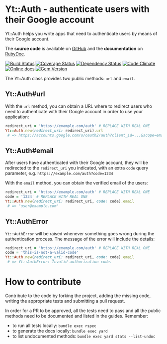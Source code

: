 Yt::Auth - authenticate users with their Google account
=======================================================

Yt::Auth helps you write apps that need to authenticate users by means of their Google account.

The **source code** is available on [GitHub](https://github.com/fullscreen/yt-auth) and the **documentation** on [RubyDoc](http://www.rubydoc.info/gems/yt-auth/frames).

[![Build Status](http://img.shields.io/travis/Fullscreen/yt-auth/master.svg)](https://travis-ci.org/Fullscreen/yt-auth)
[![Coverage Status](http://img.shields.io/coveralls/Fullscreen/yt-auth/master.svg)](https://coveralls.io/r/Fullscreen/yt-auth)
[![Dependency Status](http://img.shields.io/gemnasium/Fullscreen/yt-auth.svg)](https://gemnasium.com/Fullscreen/yt-auth)
[![Code Climate](http://img.shields.io/codeclimate/github/Fullscreen/yt-auth.svg)](https://codeclimate.com/github/Fullscreen/yt-auth)
[![Online docs](http://img.shields.io/badge/docs-✓-green.svg)](http://www.rubydoc.info/gems/yt-auth/frames)
[![Gem Version](http://img.shields.io/gem/v/yt-auth.svg)](http://rubygems.org/gems/yt-auth)

The Yt::Auth class provides two public methods: `url` and `email`.

Yt::Auth#url
------------

With the `url` method, you can obtain a URL where to redirect users who need to
authenticate with their Google account in order to use your application:

```ruby
redirect_uri = 'https://example.com/auth' # REPLACE WITH REAL ONE
Yt::Auth.new(redirect_uri: redirect_uri).url
 # => https://accounts.google.com/o/oauth2/auth?client_id=...&scope=email&redirect_uri=https%3A%2F%2Fexample.com%2Fauth&response_type=code
```

Yt::Auth#email
--------------

After users have authenticated with their Google account, they will be
redirected to the `redirect_uri` you indicated, with an extra `code` query
parameter, e.g. `https://example.com/auth?code=1234`

With the `email` method, you can obtain the verified email of the users:

```ruby
redirect_uri = 'https://example.com/auth' # REPLACE WITH REAL ONE
code = '1234' # REPLACE WITH REAL ONE
Yt::Auth.new(redirect_uri: redirect_uri, code: code).email
 # => "user@example.com"
```

Yt::AuthError
-------------

`Yt::AuthError` will be raised whenever something goes wrong during the
authentication process. The message of the error will include the details:

```ruby
redirect_uri = 'https://example.com/auth' # REPLACE WITH REAL ONE
code = 'this-is-not-a-valid-code'
Yt::Auth.new(redirect_uri: redirect_uri, code: code).email
 # => Yt::AuthError: Invalid authorization code.
```


How to contribute
=================

Contribute to the code by forking the project, adding the missing code,
writing the appropriate tests and submitting a pull request.

In order for a PR to be approved, all the tests need to pass and all the public
methods need to be documented and listed in the guides. Remember:

- to run all tests locally: `bundle exec rspec`
- to generate the docs locally: `bundle exec yard`
- to list undocumented methods: `bundle exec yard stats --list-undoc`
